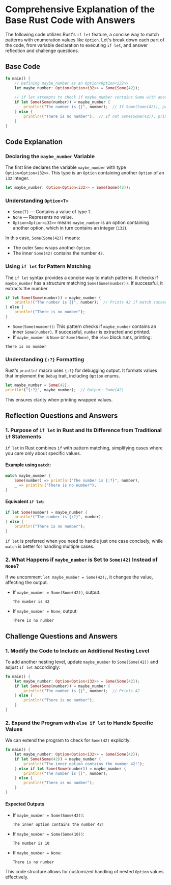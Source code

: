 # Comprehensive Explanation of the Base Rust Code with Answers

The following code utilizes Rust's `if let` feature, a concise way to match patterns with enumeration values like `Option`. Let's break down each part of the code, from variable declaration to executing `if let`, and answer reflection and challenge questions.

## Base Code

```rust
fn main() {
    // Defining maybe_number as an Option<Option<i32>>
    let maybe_number: Option<Option<i32>> = Some(Some(42));
    
    // if let attempts to check if maybe_number contains Some with another Option inside
    if let Some(Some(number)) = maybe_number {
        println!("The number is {}", number);  // If Some(Some(42)), prints 42
    } else {
        println!("There is no number");  // If not Some(Some(42)), prints this
    }
}
```

## Code Explanation

### Declaring the `maybe_number` Variable

The first line declares the variable `maybe_number` with type `Option<Option<i32>>`. This type is an `Option` containing another `Option` of an `i32` integer.

```rust
let maybe_number: Option<Option<i32>> = Some(Some(42));
```

### Understanding `Option<T>`
- `Some(T)` — Contains a value of type `T`.
- `None` — Represents no value.
- `Option<Option<i32>>` means `maybe_number` is an option containing another option, which in turn contains an integer (`i32`).

In this case, `Some(Some(42))` means:
- The outer `Some` wraps another `Option`.
- The inner `Some(42)` contains the number `42`.

### Using `if let` for Pattern Matching

The `if let` syntax provides a concise way to match patterns. It checks if `maybe_number` has a structure matching `Some(Some(number))`. If successful, it extracts the number.

```rust
if let Some(Some(number)) = maybe_number {
    println!("The number is {}", number);  // Prints 42 if match succeeds
} else {
    println!("There is no number");
}
```

- `Some(Some(number))`: This pattern checks if `maybe_number` contains an inner `Some(number)`. If successful, `number` is extracted and printed.
- If `maybe_number` is `None` or `Some(None)`, the `else` block runs, printing:

```
There is no number
```

### Understanding `{:?}` Formatting

Rust's `println!` macro uses `{:?}` for debugging output. It formats values that implement the `Debug` trait, including `Option` enums.

```rust
let maybe_number = Some(42);
println!("{:?}", maybe_number);  // Output: Some(42)
```

This ensures clarity when printing wrapped values.

## Reflection Questions and Answers

### 1. Purpose of `if let` in Rust and Its Difference from Traditional `if` Statements

`if let` in Rust combines `if` with pattern matching, simplifying cases where you care only about specific values.

#### Example using `match`:
```rust
match maybe_number {
    Some(number) => println!("The number is {:?}", number),
    _ => println!("There is no number"),
}
```

#### Equivalent `if let`:
```rust
if let Some(number) = maybe_number {
    println!("The number is {:?}", number);
} else {
    println!("There is no number");
}
```

`if let` is preferred when you need to handle just one case concisely, while `match` is better for handling multiple cases.

### 2. What Happens if `maybe_number` is Set to `Some(42)` Instead of `None`?

If we uncomment `let maybe_number = Some(42);`, it changes the value, affecting the output.

- If `maybe_number = Some(Some(42))`, output:
  ```
  The number is 42
  ```
- If `maybe_number = None`, output:
  ```
  There is no number
  ```

## Challenge Questions and Answers

### 1. Modify the Code to Include an Additional Nesting Level

To add another nesting level, update `maybe_number` to `Some(Some(42))` and adjust `if let` accordingly:

```rust
fn main() {
    let maybe_number: Option<Option<i32>> = Some(Some(42));
    if let Some(Some(number)) = maybe_number {
        println!("The number is {}", number);  // Prints 42
    } else {
        println!("There is no number");
    }
}
```

### 2. Expand the Program with `else if let` to Handle Specific Values

We can extend the program to check for `Some(42)` explicitly:

```rust
fn main() {
    let maybe_number: Option<Option<i32>> = Some(Some(42));
    if let Some(Some(42)) = maybe_number {
        println!("The inner option contains the number 42!");
    } else if let Some(Some(number)) = maybe_number {
        println!("The number is {}", number);
    } else {
        println!("There is no number");
    }
}
```

#### Expected Outputs

- If `maybe_number = Some(Some(42))`:
  ```
  The inner option contains the number 42!
  ```
- If `maybe_number = Some(Some(10))`:
  ```
  The number is 10
  ```
- If `maybe_number = None`:
  ```
  There is no number
  ```

This code structure allows for customized handling of nested `Option` values effectively.
